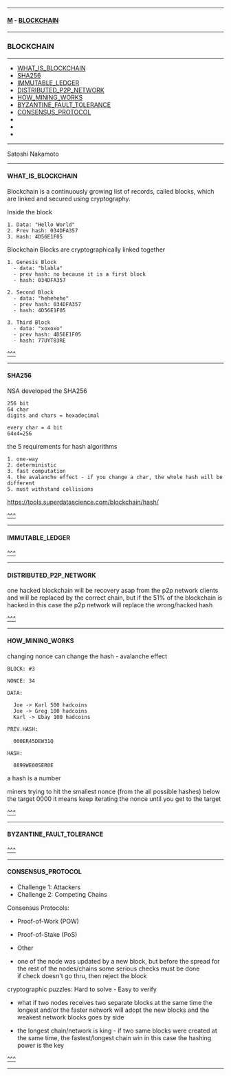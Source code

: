 
---

#### [M](https://github.com/ttltrk/TTT/blob/master/menu.md) - [BLOCKCHAIN](https://github.com/ttltrk/TTT/blob/master/BLK/BLK.md)

---

### BLOCKCHAIN

---

* [WHAT_IS_BLOCKCHAIN](#WHAT_IS_BLOCKCHAIN)
* [SHA256](#SHA256)
* [IMMUTABLE_LEDGER](#IMMUTABLE_LEDGER)
* [DISTRIBUTED_P2P_NETWORK](#DISTRIBUTED_P2P_NETWORK)
* [HOW_MINING_WORKS](#HOW_MINING_WORKS)
* [BYZANTINE_FAULT_TOLERANCE](#BYZANTINE_FAULT_TOLERANCE)
* [CONSENSUS_PROTOCOL](#CONSENSUS_PROTOCOL)
* [](#)
* [](#)
* [](#)

---

Satoshi Nakamoto

---

#### WHAT_IS_BLOCKCHAIN

Blockchain is a continuously growing list of records, called blocks, which are linked and secured using cryptography.

Inside the block

```
1. Data: "Hello World"
2. Prev hash: 034DFA357
3. Hash: 4D56E1F05
```

Blockchain
Blocks are cryptographically linked together

```
1. Genesis Block
  - data: "blabla"
  - prev hash: no because it is a first block
  - hash: 034DFA357

2. Second Block
  - data: "hehehehe"
  - prev hash: 034DFA357
  - hash: 4D56E1F05

3. Third Block
  - data: "xoxoxo"
  - prev hash: 4D56E1F05
  - hash: 77UYT83RE
```

[^^^](#BLOCKCHAIN)

---

#### SHA256

NSA developed the SHA256

```
256 bit
64 char
digits and chars = hexadecimal

every char = 4 bit
64x4=256
```

the 5 requirements for hash algorithms

```
1. one-way
2. deterministic
3. fast computation
4. the avalanche effect - if you change a char, the whole hash will be different
5. must withstand collisions
```

https://tools.superdatascience.com/blockchain/hash/

[^^^](#BLOCKCHAIN)

---

#### IMMUTABLE_LEDGER

[^^^](#BLOCKCHAIN)

---

#### DISTRIBUTED_P2P_NETWORK

one hacked blockchain will be recovery asap from the p2p network clients and will be replaced
by the correct chain, but if the 51% of the blockchain is hacked in this case the p2p network
will replace the wrong/hacked hash

[^^^](#BLOCKCHAIN)

---

#### HOW_MINING_WORKS

changing nonce can change the hash - avalanche effect

```
BLOCK: #3

NONCE: 34

DATA:

  Joe -> Karl 500 hadcoins
  Joe -> Greg 100 hadcoins
  Karl -> Ebay 100 hadcoins

PREV.HASH:

  000ER45DEW31Q

HASH:

  8899WE00SER0E
```

a hash is a number

miners trying to hit the smallest nonce (from the all possible hashes) below the target 0000
it means keep iterating the nonce until you get to the target

[^^^](#BLOCKCHAIN)

---

#### BYZANTINE_FAULT_TOLERANCE

[^^^](#BLOCKCHAIN)

---

#### CONSENSUS_PROTOCOL

- Challenge 1: Attackers
- Challenge 2: Competing Chains

Consensus Protocols:
  - Proof-of-Work (POW)
  - Proof-of-Stake (PoS)
  - Other

- one of the node was updated by a new block, but before the spread for the rest of the nodes/chains
  some serious checks must be done   
  if check doesn't go thru, then reject the block

cryptographic puzzles: Hard to solve - Easy to verify   

- what if two nodes receives two separate blocks at the same time
  the longest and/or the faster network will adopt the new blocks and the weakest network blocks goes by side

- the longest chain/network is king - if two same blocks were created at the same time, the fastest/longest chain win
  in this case the hashing power is the key

[^^^](#BLOCKCHAIN)

---
